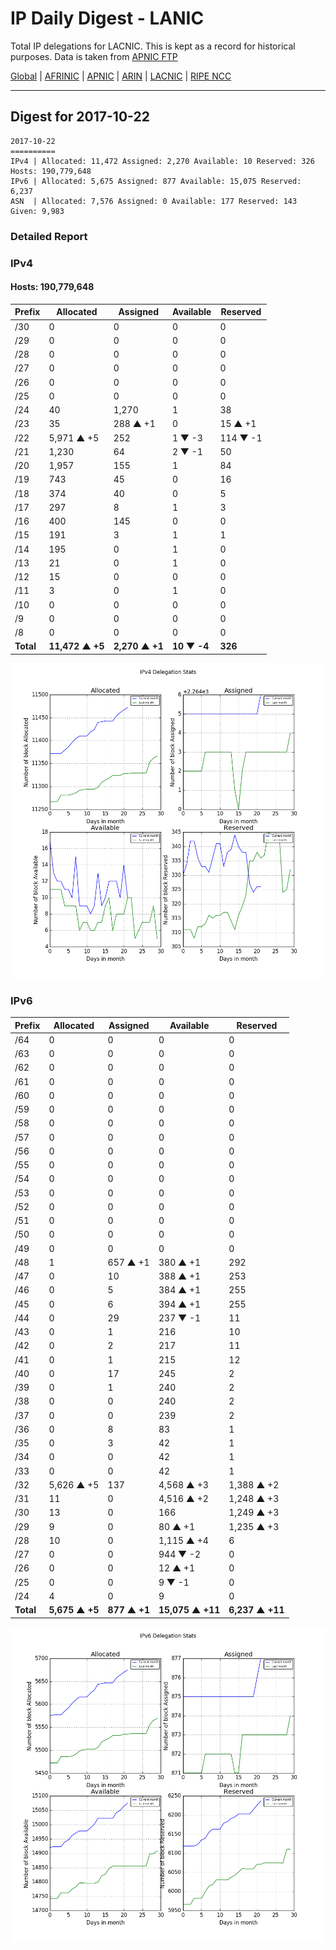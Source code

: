# IP Daily Digest - LANIC

Total IP delegations for LACNIC. This is kept as a record for historical purposes. Data is taken from [APNIC FTP](https://ftp.apnic.net/)

[Global](https://github.com/csmets/IP-Daily-Digest) | [AFRINIC](https://github.com/csmets/IP-Daily-Digest/tree/master/archives/AFRINIC) | [APNIC](https://github.com/csmets/IP-Daily-Digest/tree/master/archives/APNIC) | [ARIN](https://github.com/csmets/IP-Daily-Digest/tree/master/archives/ARIN) | [LACNIC](https://github.com/csmets/IP-Daily-Digest/tree/master/archives/LACNIC) | [RIPE NCC](https://github.com/csmets/IP-Daily-Digest/tree/master/archives/RIPE_NCC)

---

## Digest for 2017-10-22
```
2017-10-22
==========
IPv4 | Allocated: 11,472 Assigned: 2,270 Available: 10 Reserved: 326 Hosts: 190,779,648
IPv6 | Allocated: 5,675 Assigned: 877 Available: 15,075 Reserved: 6,237
ASN  | Allocated: 7,576 Assigned: 0 Available: 177 Reserved: 143 Given: 9,983
```

### Detailed Report

### IPv4

#### Hosts: **190,779,648**

| Prefix | Allocated | Assigned | Available | Reserved |
| ----- | ----- | ----- | ----- | ----- |
| /30 | 0 | 0 | 0 | 0 |
| /29 | 0 | 0 | 0 | 0 |
| /28 | 0 | 0 | 0 | 0 |
| /27 | 0 | 0 | 0 | 0 |
| /26 | 0 | 0 | 0 | 0 |
| /25 | 0 | 0 | 0 | 0 |
| /24 | 40 | 1,270 | 1 | 38 |
| /23 | 35 | 288 ▲ +1 | 0 | 15 ▲ +1 |
| /22 | 5,971 ▲ +5 | 252 | 1 ▼ -3 | 114 ▼ -1 |
| /21 | 1,230 | 64 | 2 ▼ -1 | 50 |
| /20 | 1,957 | 155 | 1 | 84 |
| /19 | 743 | 45 | 0 | 16 |
| /18 | 374 | 40 | 0 | 5 |
| /17 | 297 | 8 | 1 | 3 |
| /16 | 400 | 145 | 0 | 0 |
| /15 | 191 | 3 | 1 | 1 |
| /14 | 195 | 0 | 1 | 0 |
| /13 | 21 | 0 | 1 | 0 |
| /12 | 15 | 0 | 0 | 0 |
| /11 | 3 | 0 | 1 | 0 |
| /10 | 0 | 0 | 0 | 0 |
| /9 | 0 | 0 | 0 | 0 |
| /8 | 0 | 0 | 0 | 0 |
| **Total** | **11,472 ▲ +5** | **2,270 ▲ +1** | **10 ▼ -4** | **326** |

![ipv4-stats](ipv4-figure.png)

### IPv6

| Prefix | Allocated | Assigned | Available | Reserved |
| ----- | ----- | ----- | ----- | ----- |
| /64 | 0 | 0 | 0 | 0 |
| /63 | 0 | 0 | 0 | 0 |
| /62 | 0 | 0 | 0 | 0 |
| /61 | 0 | 0 | 0 | 0 |
| /60 | 0 | 0 | 0 | 0 |
| /59 | 0 | 0 | 0 | 0 |
| /58 | 0 | 0 | 0 | 0 |
| /57 | 0 | 0 | 0 | 0 |
| /56 | 0 | 0 | 0 | 0 |
| /55 | 0 | 0 | 0 | 0 |
| /54 | 0 | 0 | 0 | 0 |
| /53 | 0 | 0 | 0 | 0 |
| /52 | 0 | 0 | 0 | 0 |
| /51 | 0 | 0 | 0 | 0 |
| /50 | 0 | 0 | 0 | 0 |
| /49 | 0 | 0 | 0 | 0 |
| /48 | 1 | 657 ▲ +1 | 380 ▲ +1 | 292 |
| /47 | 0 | 10 | 388 ▲ +1 | 253 |
| /46 | 0 | 5 | 384 ▲ +1 | 255 |
| /45 | 0 | 6 | 394 ▲ +1 | 255 |
| /44 | 0 | 29 | 237 ▼ -1 | 11 |
| /43 | 0 | 1 | 216 | 10 |
| /42 | 0 | 2 | 217 | 11 |
| /41 | 0 | 1 | 215 | 12 |
| /40 | 0 | 17 | 245 | 2 |
| /39 | 0 | 1 | 240 | 2 |
| /38 | 0 | 0 | 240 | 2 |
| /37 | 0 | 0 | 239 | 2 |
| /36 | 0 | 8 | 83 | 1 |
| /35 | 0 | 3 | 42 | 1 |
| /34 | 0 | 0 | 42 | 1 |
| /33 | 0 | 0 | 42 | 1 |
| /32 | 5,626 ▲ +5 | 137 | 4,568 ▲ +3 | 1,388 ▲ +2 |
| /31 | 11 | 0 | 4,516 ▲ +2 | 1,248 ▲ +3 |
| /30 | 13 | 0 | 166 | 1,249 ▲ +3 |
| /29 | 9 | 0 | 80 ▲ +1 | 1,235 ▲ +3 |
| /28 | 10 | 0 | 1,115 ▲ +4 | 6 |
| /27 | 0 | 0 | 944 ▼ -2 | 0 |
| /26 | 0 | 0 | 12 ▲ +1 | 0 |
| /25 | 0 | 0 | 9 ▼ -1 | 0 |
| /24 | 4 | 0 | 9 | 0 |
| **Total** | **5,675 ▲ +5** | **877 ▲ +1** | **15,075 ▲ +11** | **6,237 ▲ +11** |

![ipv6-stats](ipv6-figure.png)